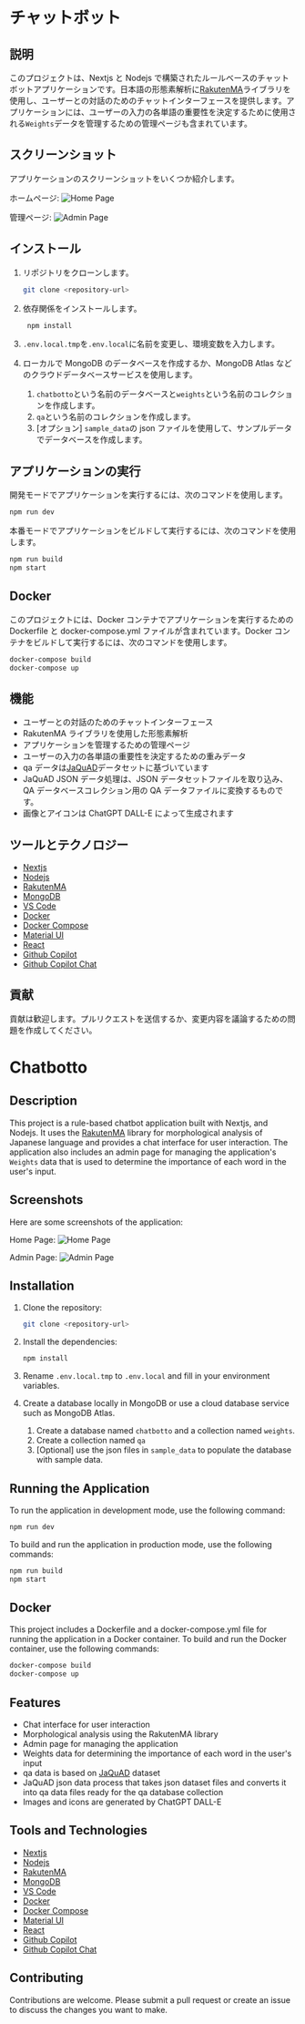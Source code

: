 # チャットボット

## 説明

このプロジェクトは、Nextjs と Nodejs で構築されたルールベースのチャットボットアプリケーションです。日本語の形態素解析に[RakutenMA](https://github.com/rakuten-nlp/rakutenma)ライブラリを使用し、ユーザーとの対話のためのチャットインターフェースを提供します。アプリケーションには、ユーザーの入力の各単語の重要性を決定するために使用される`Weights`データを管理するための管理ページも含まれています。

## スクリーンショット

アプリケーションのスクリーンショットをいくつか紹介します。

ホームページ:
![Home Page](https://github.com/Sherbieny/chatbotto/blob/main/sample_data/screenshots/home.png)

管理ページ:
![Admin Page](https://github.com/Sherbieny/chatbotto/blob/main/sample_data/screenshots/admin.png)

## インストール

1. リポジトリをクローンします。
   ```bash
   git clone <repository-url>
   ```
2. 依存関係をインストールします。
   ```bash
    npm install
   ```
3. `.env.local.tmp`を`.env.local`に名前を変更し、環境変数を入力します。

4. ローカルで MongoDB のデータベースを作成するか、MongoDB Atlas などのクラウドデータベースサービスを使用します。
   1. `chatbotto`という名前のデータベースと`weights`という名前のコレクションを作成します。
   2. `qa`という名前のコレクションを作成します。
   3. [オプション] `sample_data`の json ファイルを使用して、サンプルデータでデータベースを作成します。

## アプリケーションの実行

開発モードでアプリケーションを実行するには、次のコマンドを使用します。

```bash
npm run dev
```

本番モードでアプリケーションをビルドして実行するには、次のコマンドを使用します。

```bash
npm run build
npm start
```

## Docker

このプロジェクトには、Docker コンテナでアプリケーションを実行するための Dockerfile と docker-compose.yml ファイルが含まれています。Docker コンテナをビルドして実行するには、次のコマンドを使用します。

```bash
docker-compose build
docker-compose up
```

## 機能

- ユーザーとの対話のためのチャットインターフェース
- RakutenMA ライブラリを使用した形態素解析
- アプリケーションを管理するための管理ページ
- ユーザーの入力の各単語の重要性を決定するための重みデータ
- qa データは[JaQuAD](https://huggingface.co/SkelterLabsInc/bert-base-japanese-jaquad)データセットに基づいています
- JaQuAD JSON データ処理は、JSON データセットファイルを取り込み、QA データベースコレクション用の QA データファイルに変換するものです。
- 画像とアイコンは ChatGPT DALL-E によって生成されます

## ツールとテクノロジー

- [Nextjs](https://nextjs.org/)
- [Nodejs](https://nodejs.org/en/)
- [RakutenMA](https://github.com/rakuten-nlp/rakutenma)
- [MongoDB](https://www.mongodb.com/)
- [VS Code](https://code.visualstudio.com/)
- [Docker](https://www.docker.com/)
- [Docker Compose](https://docs.docker.com/compose/)
- [Material UI](https://material-ui.com/)
- [React](https://reactjs.org/)
- [Github Copilot](https://copilot.github.com/)
- [Github Copilot Chat](https://marketplace.visualstudio.com/items?itemName=GitHub.copilot-chat)

## 貢献

貢献は歓迎します。プルリクエストを送信するか、変更内容を議論するための問題を作成してください。

# Chatbotto

## Description

This project is a rule-based chatbot application built with Nextjs, and Nodejs. It uses the [RakutenMA](https://github.com/rakuten-nlp/rakutenma) library for morphological analysis of Japanese language and provides a chat interface for user interaction. The application also includes an admin page for managing the application's `Weights` data that is used to determine the importance of each word in the user's input.

## Screenshots

Here are some screenshots of the application:

Home Page:
![Home Page](https://github.com/Sherbieny/chatbotto/blob/main/sample_data/screenshots/home.png)

Admin Page:
![Admin Page](https://github.com/Sherbieny/chatbotto/blob/main/sample_data/screenshots/admin.png)

## Installation

1. Clone the repository:
   ```bash
   git clone <repository-url>
   ```
2. Install the dependencies:
   ```bash
   npm install
   ```
3. Rename `.env.local.tmp` to `.env.local` and fill in your environment variables.

4. Create a database locally in MongoDB or use a cloud database service such as MongoDB Atlas.
   1. Create a database named `chatbotto` and a collection named `weights`.
   2. Create a collection named `qa`
   3. [Optional] use the json files in `sample_data` to populate the database with sample data.

## Running the Application

To run the application in development mode, use the following command:

```bash
npm run dev
```

To build and run the application in production mode, use the following commands:

```bash
npm run build
npm start
```

## Docker

This project includes a Dockerfile and a docker-compose.yml file for running the application in a Docker container. To build and run the Docker container, use the following commands:

```bash
docker-compose build
docker-compose up
```

## Features

- Chat interface for user interaction
- Morphological analysis using the RakutenMA library
- Admin page for managing the application
- Weights data for determining the importance of each word in the user's input
- qa data is based on [JaQuAD](https://huggingface.co/SkelterLabsInc/bert-base-japanese-jaquad) dataset
- JaQuAD json data process that takes json dataset files and converts it into qa data files ready for the qa database collection
- Images and icons are generated by ChatGPT DALL-E

## Tools and Technologies

- [Nextjs](https://nextjs.org/)
- [Nodejs](https://nodejs.org/en/)
- [RakutenMA](https://github.com/rakuten-nlp/rakutenma)
- [MongoDB](https://www.mongodb.com/)
- [VS Code](https://code.visualstudio.com/)
- [Docker](https://www.docker.com/)
- [Docker Compose](https://docs.docker.com/compose/)
- [Material UI](https://material-ui.com/)
- [React](https://reactjs.org/)
- [Github Copilot](https://copilot.github.com/)
- [Github Copilot Chat](https://marketplace.visualstudio.com/items?itemName=GitHub.copilot-chat)

## Contributing

Contributions are welcome. Please submit a pull request or create an issue to discuss the changes you want to make.
